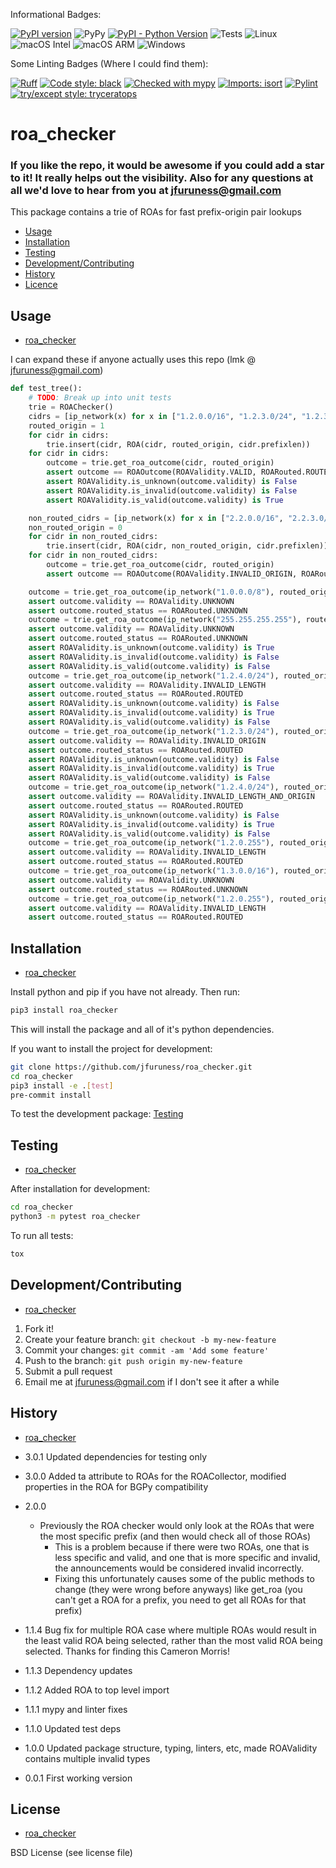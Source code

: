 Informational Badges:

[![PyPI version](https://badge.fury.io/py/roa_collector.svg)](https://badge.fury.io/py/roa_collector)
![PyPy](https://img.shields.io/badge/PyPy-7.3.17-blue)
[![PyPI - Python Version](https://img.shields.io/pypi/pyversions/roa_collector)](https://pypi.org/project/roa_collector/)
![Tests](https://github.com/jfuruness/roa_collector/actions/workflows/tests.yml/badge.svg)
![Linux](https://img.shields.io/badge/os-Linux-blue.svg)
![macOS Intel](https://img.shields.io/badge/os-macOS_Intel-lightgrey.svg)
![macOS ARM](https://img.shields.io/badge/os-macOS_ARM-lightgrey.svg)
![Windows](https://img.shields.io/badge/os-Windows-blue.svg)

Some Linting Badges (Where I could find them):

[![Ruff](https://img.shields.io/endpoint?url=https://raw.githubusercontent.com/charliermarsh/ruff/main/assets/badge/v2.json)](https://github.com/astral-sh/ruff)
[![Code style: black](https://img.shields.io/badge/code%20style-black-000000.svg)](https://github.com/psf/black)
[![Checked with mypy](https://img.shields.io/badge/mypy-checked-2A6DBA.svg)](http://mypy-lang.org/)
[![Imports: isort](https://img.shields.io/badge/%20imports-isort-%231674b1?style=flat&labelColor=ef8336)](https://pycqa.github.io/isort/)
[![Pylint](https://img.shields.io/badge/linting-pylint-yellowgreen)](https://github.com/pylint-dev/pylint/tree/main)
[![try/except style: tryceratops](https://img.shields.io/badge/try%2Fexcept%20style-tryceratops%20%F0%9F%A6%96%E2%9C%A8-black)](https://github.com/guilatrova/tryceratops)

# roa\_checker


### If you like the repo, it would be awesome if you could add a star to it! It really helps out the visibility. Also for any questions at all we'd love to hear from you at jfuruness@gmail.com

This package contains a trie of ROAs for fast prefix-origin pair lookups

* [Usage](#usage)
* [Installation](#installation)
* [Testing](#testing)
* [Development/Contributing](#developmentcontributing)
* [History](#history)
* [Licence](#license)

## Usage
* [roa\_checker](#roa_checker)


I can expand these if anyone actually uses this repo (lmk @ jfuruness@gmail.com)

```python
def test_tree():
    # TODO: Break up into unit tests
    trie = ROAChecker()
    cidrs = [ip_network(x) for x in ["1.2.0.0/16", "1.2.3.0/24", "1.2.3.4"]]
    routed_origin = 1
    for cidr in cidrs:
        trie.insert(cidr, ROA(cidr, routed_origin, cidr.prefixlen))
    for cidr in cidrs:
        outcome = trie.get_roa_outcome(cidr, routed_origin)
        assert outcome == ROAOutcome(ROAValidity.VALID, ROARouted.ROUTED)
        assert ROAValidity.is_unknown(outcome.validity) is False
        assert ROAValidity.is_invalid(outcome.validity) is False
        assert ROAValidity.is_valid(outcome.validity) is True

    non_routed_cidrs = [ip_network(x) for x in ["2.2.0.0/16", "2.2.3.0/24", "2.2.3.4"]]
    non_routed_origin = 0
    for cidr in non_routed_cidrs:
        trie.insert(cidr, ROA(cidr, non_routed_origin, cidr.prefixlen))
    for cidr in non_routed_cidrs:
        outcome = trie.get_roa_outcome(cidr, routed_origin)
        assert outcome == ROAOutcome(ROAValidity.INVALID_ORIGIN, ROARouted.NON_ROUTED)

    outcome = trie.get_roa_outcome(ip_network("1.0.0.0/8"), routed_origin)
    assert outcome.validity == ROAValidity.UNKNOWN
    assert outcome.routed_status == ROARouted.UNKNOWN
    outcome = trie.get_roa_outcome(ip_network("255.255.255.255"), routed_origin)
    assert outcome.validity == ROAValidity.UNKNOWN
    assert outcome.routed_status == ROARouted.UNKNOWN
    assert ROAValidity.is_unknown(outcome.validity) is True
    assert ROAValidity.is_invalid(outcome.validity) is False
    assert ROAValidity.is_valid(outcome.validity) is False
    outcome = trie.get_roa_outcome(ip_network("1.2.4.0/24"), routed_origin)
    assert outcome.validity == ROAValidity.INVALID_LENGTH
    assert outcome.routed_status == ROARouted.ROUTED
    assert ROAValidity.is_unknown(outcome.validity) is False
    assert ROAValidity.is_invalid(outcome.validity) is True
    assert ROAValidity.is_valid(outcome.validity) is False
    outcome = trie.get_roa_outcome(ip_network("1.2.3.0/24"), routed_origin + 1)
    assert outcome.validity == ROAValidity.INVALID_ORIGIN
    assert outcome.routed_status == ROARouted.ROUTED
    assert ROAValidity.is_unknown(outcome.validity) is False
    assert ROAValidity.is_invalid(outcome.validity) is True
    assert ROAValidity.is_valid(outcome.validity) is False
    outcome = trie.get_roa_outcome(ip_network("1.2.4.0/24"), routed_origin + 1)
    assert outcome.validity == ROAValidity.INVALID_LENGTH_AND_ORIGIN
    assert outcome.routed_status == ROARouted.ROUTED
    assert ROAValidity.is_unknown(outcome.validity) is False
    assert ROAValidity.is_invalid(outcome.validity) is True
    assert ROAValidity.is_valid(outcome.validity) is False
    outcome = trie.get_roa_outcome(ip_network("1.2.0.255"), routed_origin)
    assert outcome.validity == ROAValidity.INVALID_LENGTH
    assert outcome.routed_status == ROARouted.ROUTED
    outcome = trie.get_roa_outcome(ip_network("1.3.0.0/16"), routed_origin)
    assert outcome.validity == ROAValidity.UNKNOWN
    assert outcome.routed_status == ROARouted.UNKNOWN
    outcome = trie.get_roa_outcome(ip_network("1.2.0.255"), routed_origin)
    assert outcome.validity == ROAValidity.INVALID_LENGTH
    assert outcome.routed_status == ROARouted.ROUTED
```

## Installation
* [roa\_checker](#roa_checker)

Install python and pip if you have not already. Then run:

```bash
pip3 install roa_checker
```

This will install the package and all of it's python dependencies.

If you want to install the project for development:
```bash
git clone https://github.com/jfuruness/roa_checker.git
cd roa_checker
pip3 install -e .[test]
pre-commit install
```

To test the development package: [Testing](#testing)


## Testing
* [roa\_checker](#roa_checker)

After installation for development:

```bash
cd roa_checker
python3 -m pytest roa_checker
```

To run all tests:

```bash
tox
```

## Development/Contributing
* [roa\_checker](#roa_checker)

1. Fork it!
2. Create your feature branch: `git checkout -b my-new-feature`
3. Commit your changes: `git commit -am 'Add some feature'`
4. Push to the branch: `git push origin my-new-feature`
5. Submit a pull request
6. Email me at jfuruness@gmail.com if I don't see it after a while

## History
* [roa\_checker](#roa_checker)

* 3.0.1 Updated dependencies for testing only
* 3.0.0 Added ta attribute to ROAs for the ROACollector, modified properties in the ROA for BGPy compatibility
* 2.0.0
    * Previously the ROA checker would only look at the ROAs that were the most specific prefix (and then would check all of those ROAs)
        * This is a problem because if there were two ROAs, one that is less specific and valid, and one that is more specific and invalid, the announcements would be considered invalid incorrectly.
        * Fixing this unfortunately causes some of the public methods to change (they were wrong before anyways) like get_roa (you can't get a ROA for a prefix, you need to get all ROAs for that prefix)
* 1.1.4 Bug fix for multiple ROA case where multiple ROAs would result in the least valid ROA being selected, rather than the most valid ROA being selected. Thanks for finding this Cameron Morris!
* 1.1.3 Dependency updates
* 1.1.2 Added ROA to top level import
* 1.1.1 mypy and linter fixes
* 1.1.0 Updated test deps
* 1.0.0 Updated package structure, typing, linters, etc, made ROAValidity contains multiple invalid types
* 0.0.1 First working version


## License
* [roa\_checker](#roa_checker)

BSD License (see license file)
